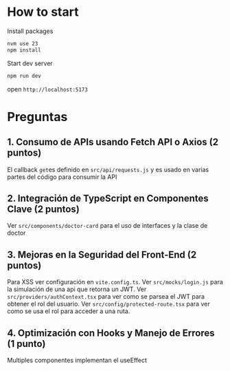 # How to start
Install packages
```sh
nvm use 23
npm install
```

Start dev server
```sh
npm run dev
```

open `http://localhost:5173`

# Preguntas
## 1. Consumo de APIs usando Fetch API o Axios (2 puntos)
El callback `get`es definido en `src/api/requests.js` y es usado en varias partes del código para consumir la API

## 2. Integración de TypeScript en Componentes Clave (2 puntos)
Ver `src/components/doctor-card` para el uso de interfaces y la clase de doctor

## 3. Mejoras en la Seguridad del Front-End (2 puntos)
Para XSS ver configuración en `vite.config.ts`. 
Ver `src/mocks/login.js` para la simulación de una api que retorna un JWT. Ver `src/providers/authContext.tsx` para ver como se parsea el JWT para obtener el rol del usuario. Ver `src/config/protected-route.tsx` para ver como se usa el rol para acceder a una ruta.

## 4. Optimización con Hooks y Manejo de Errores (1 punto)
Multiples componentes implementan el useEffect
